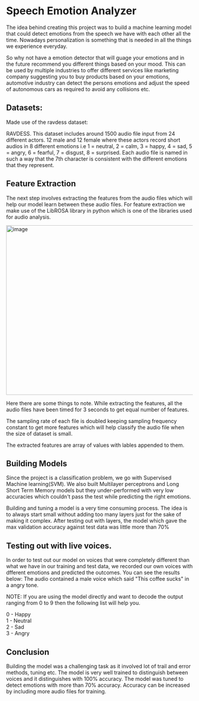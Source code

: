 # Speech Emotion Analyzer

The idea behind creating this project was to build a machine learning model that could detect emotions from the speech we have with each other all the time. Nowadays personalization is something that is needed in all the things we experience everyday.

So why not have a emotion detector that will guage your emotions and in the future recommend you different things based on your mood. This can be used by multiple industries to offer different services like marketing company suggesting you to buy products based on your emotions, automotive industry can detect the persons emotions and adjust the speed of autonomous cars as required to avoid any collisions etc.

## Datasets:
Made use of the ravdess dataset:

RAVDESS. This dataset includes around 1500 audio file input from 24 different actors. 12 male and 12 female where these actors record short audios in 8 different emotions i.e 1 = neutral, 2 = calm, 3 = happy, 4 = sad, 5 = angry, 6 = fearful, 7 = disgust, 8 = surprised.
Each audio file is named in such a way that the 7th character is consistent with the different emotions that they represent.

## Feature Extraction
The next step involves extracting the features from the audio files which will help our model learn between these audio files. For feature extraction we make use of the LibROSA library in python which is one of the libraries used for audio analysis.

<img width="1672" height="458" alt="image" src="https://github.com/user-attachments/assets/a1458e04-231e-498c-a00b-e55ca2542f4f" />


Here there are some things to note. While extracting the features, all the audio files have been timed for 3 seconds to get equal number of features.

The sampling rate of each file is doubled keeping sampling frequency constant to get more features which will help classify the audio file when the size of dataset is small.

The extracted features are array of values with lables appended to them.

## Building Models
Since the project is a classification problem, we go with Supervised Machine learning(SVM). We also built Multilayer perceptrons and Long Short Term Memory models but they under-performed with very low accuracies which couldn't pass the test while predicting the right emotions.

Building and tuning a model is a very time consuming process. The idea is to always start small without adding too many layers just for the sake of making it complex. After testing out with layers, the model which gave the max validation accuracy against test data was little more than 70%

## Testing out with live voices.
In order to test out our model on voices that were completely different than what we have in our training and test data, we recorded our own voices with dfferent emotions and predicted the outcomes. You can see the results below: The audio contained a male voice which said "This coffee sucks" in a angry tone.


NOTE: If you are using the model directly and want to decode the output ranging from 0 to 9 then the following list will help you.

0 - Happy <br>
1 - Neutral <br>
2 - Sad <br>
3 - Angry <br>

## Conclusion
Building the model was a challenging task as it involved lot of trail and error methods, tuning etc. The model is very well trained to distinguish between voices and it distinguishes with 100% accuracy. The model was tuned to detect emotions with more than 70% accuracy. Accuracy can be increased by including more audio files for training.
